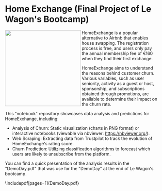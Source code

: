 
# Home Exchange (Final Project of Le Wagon's Bootcamp)


<img align="left" width="250" height="250" src="illustrations/homeexchange_slack.jpg">

HomeExchange is a popular alternative to Airbnb that enables house swapping. The registration process is free, and users only pay the annual membership fee of €160 when they find their first exchange.

HomeExchange aims to understand the reasons behind customer churn. Various variables, such as user seniority, activity as a guest or host, sponsorship, and subscriptions obtained through promotions, are available to determine their impact on the churn rate.

This "notebook" repository showcases data analysis and predictions for HomeExchange, including:

- Analysis of Churn: Static visualization (charts in PNG format) or interactive notebooks (viewable via nbviewer: https://nbviewer.org/).
- Web Scraping: Extracting data from Trustpilot to track the evolution of HomeExchange's rating score.
- Churn Prediction: Utilizing classification algorithms to forecast which users are likely to unsubscribe from the platform.


You can find a quick presentation of the analysis results in the "DemoDay.pdf" that was use for the "DemoDay" at the end of Le Wagon's bootcamp. 

\includepdf[pages=1]{DemoDay.pdf}


